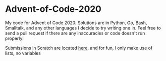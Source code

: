 # Advent-of-Code-2020
My code for Advent of Code 2020. Solutions are in Python, Go, Bash, Smalltalk, and any other languages I decide to try writing one in. Feel free to send a pull request if there are any inaccuracies or code doesn't run properly!

Submissions in Scratch are located [here](https://scratch.mit.edu/studios/28216903/projects/), and for fun, I only make use of lists, no variables
